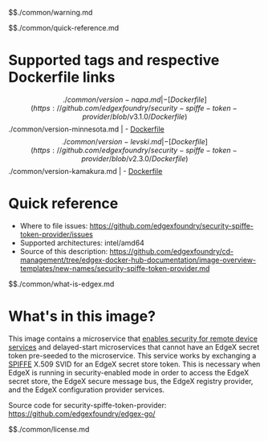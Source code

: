$$./common/warning.md

$$./common/quick-reference.md

# Supported tags and respective Dockerfile links

$$./common/version-napa.md |
        - [Dockerfile](https://github.com/edgexfoundry/security-spiffe-token-provider/blob/v3.1.0/Dockerfile)
$$./common/version-minnesota.md |
        - [Dockerfile](https://github.com/edgexfoundry/security-spiffe-token-provider/blob/v3.0.0/Dockerfile)
$$./common/version-levski.md |
        - [Dockerfile](https://github.com/edgexfoundry/security-spiffe-token-provider/blob/v2.3.0/Dockerfile)
$$./common/version-kamakura.md |
        - [Dockerfile](https://github.com/edgexfoundry/security-spiffe-token-provider/blob/v2.2.0/Dockerfile)

# Quick reference 

- Where to file issues: https://github.com/edgexfoundry/security-spiffe-token-provider/issues
- Supported architectures: intel/amd64
- Source of this description: https://github.com/edgexfoundry/cd-management/tree/edgex-docker-hub-documentation/image-overview-templates/new-names/security-spiffe-token-provider.md

$$./common/what-is-edgex.md

# What's in this image?

This image contains a microservice that [enables security for remote device services](https://docs.edgexfoundry.org/2.2/security/Ch-RemoteDeviceServices/)
and delayed-start microservices that cannot have an EdgeX secret token pre-seeded to the microservice.
This service works by exchanging a [SPIFFE](https://spiffe.io/) X.509 SVID for an EdgeX secret store token.
This is necessary when EdgeX is running in security-enabled mode in order to access the EdgeX secret store,
the EdgeX secure message bus, the EdgeX registry provider, and the EdgeX configuration provider services.

Source code for security-spiffe-token-provider: <https://github.com/edgexfoundry/edgex-go/>

$$./common/license.md
